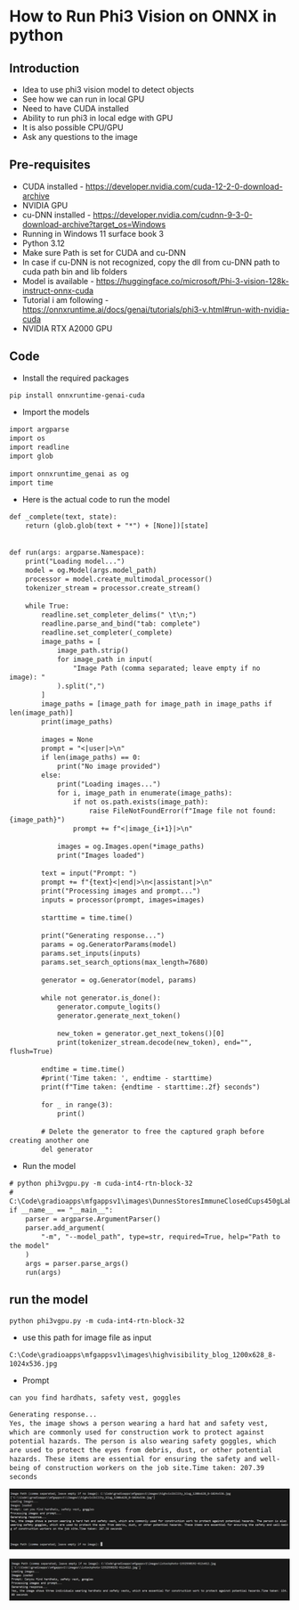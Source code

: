 # How to Run Phi3 Vision on ONNX in python

## Introduction

- Idea to use phi3 vision model to detect objects
- See how we can run in local GPU
- Need to have CUDA installed
- Ability to run phi3 in local edge with GPU
- It is also possible CPU/GPU
- Ask any questions to the image

## Pre-requisites

- CUDA installed - https://developer.nvidia.com/cuda-12-2-0-download-archive
- NVIDIA GPU
- cu-DNN installed - https://developer.nvidia.com/cudnn-9-3-0-download-archive?target_os=Windows
- Running in Windows 11 surface book 3
- Python 3.12
- Make sure Path is set for CUDA and cu-DNN
- In case if cu-DNN is not recognized, copy the dll from cu-DNN path to cuda path bin and lib folders
- Model is available - https://huggingface.co/microsoft/Phi-3-vision-128k-instruct-onnx-cuda
- Tutorial i am following - https://onnxruntime.ai/docs/genai/tutorials/phi3-v.html#run-with-nvidia-cuda
- NVIDIA RTX A2000 GPU

## Code

- Install the required packages

```
pip install onnxruntime-genai-cuda
```

- Import the models

```
import argparse
import os
import readline
import glob

import onnxruntime_genai as og
import time
```

- Here is the actual code to run the model

```
def _complete(text, state):
    return (glob.glob(text + "*") + [None])[state]


def run(args: argparse.Namespace):
    print("Loading model...")
    model = og.Model(args.model_path)
    processor = model.create_multimodal_processor()
    tokenizer_stream = processor.create_stream()

    while True:
        readline.set_completer_delims(" \t\n;")
        readline.parse_and_bind("tab: complete")
        readline.set_completer(_complete)
        image_paths = [
            image_path.strip()
            for image_path in input(
                "Image Path (comma separated; leave empty if no image): "
            ).split(",")
        ]
        image_paths = [image_path for image_path in image_paths if len(image_path)]
        print(image_paths)

        images = None
        prompt = "<|user|>\n"
        if len(image_paths) == 0:
            print("No image provided")
        else:
            print("Loading images...")
            for i, image_path in enumerate(image_paths):
                if not os.path.exists(image_path):
                    raise FileNotFoundError(f"Image file not found: {image_path}")
                prompt += f"<|image_{i+1}|>\n"

            images = og.Images.open(*image_paths)
            print("Images loaded")

        text = input("Prompt: ")
        prompt += f"{text}<|end|>\n<|assistant|>\n"
        print("Processing images and prompt...")
        inputs = processor(prompt, images=images)

        starttime = time.time()

        print("Generating response...")
        params = og.GeneratorParams(model)
        params.set_inputs(inputs)
        params.set_search_options(max_length=7680)

        generator = og.Generator(model, params)

        while not generator.is_done():
            generator.compute_logits()
            generator.generate_next_token()

            new_token = generator.get_next_tokens()[0]
            print(tokenizer_stream.decode(new_token), end="", flush=True)

        endtime = time.time()
        #print('Time taken: ', endtime - starttime)
        print(f"Time taken: {endtime - starttime:.2f} seconds")

        for _ in range(3):
            print()

        # Delete the generator to free the captured graph before creating another one
        del generator
```

- Run the model

```
# python phi3vgpu.py -m cuda-int4-rtn-block-32 
# C:\Code\gradioapps\mfgappsv1\images\DunnesStoresImmuneClosedCups450gLabel.jpg
if __name__ == "__main__":
    parser = argparse.ArgumentParser()
    parser.add_argument(
        "-m", "--model_path", type=str, required=True, help="Path to the model"
    )
    args = parser.parse_args()
    run(args)
```

## run the model

```
python phi3vgpu.py -m cuda-int4-rtn-block-32
```

- use this path for image file as input

```
C:\Code\gradioapps\mfgappsv1\images\highvisibility_blog_1200x628_8-1024x536.jpg
```

- Prompt

```
can you find hardhats, safety vest, goggles
```

```
Generating response...
Yes, the image shows a person wearing a hard hat and safety vest, which are commonly used for construction work to protect against potential hazards. The person is also wearing safety goggles, which are used to protect the eyes from debris, dust, or other potential hazards. These items are essential for ensuring the safety and well-being of construction workers on the job site.Time taken: 207.39 seconds
```

![info](https://github.com/balakreshnan/Samples2024/blob/main/phi/images/phi3-vision-1.jpg 'RagChat')

![info](https://github.com/balakreshnan/Samples2024/blob/main/phi/images/phi3-vision-2.jpg 'RagChat')